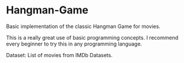 # Hangman-Game

Basic implementation of the classic Hangman Game for movies.

This is a really great use of basic programming concepts.
I recommend every beginner to try this in any programming language.

Dataset: List of movies from IMDb Datasets.
